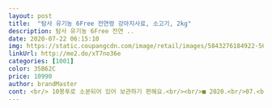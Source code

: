 ```yaml
---
layout: post 
title:  "탐사 유기농 6Free 전연령 강아지사료, 소고기, 2kg" 
description: 탐사 유기농 6Free 전연 ..
date: 2020-07-22 06:15:10 
img: https://static.coupangcdn.com/image/retail/images/5843276184922-5629d9e9-8074-46ad-8cf9-49c5b1c76029.jpg 
linkUrl: http://me2.do/xT7no36e 
categories: [1001] 
color: 35B62C 
price: 10990 
author: brandMaster 
cont: <br/> 10봉투로 소분되어 있어 보관하기 편해요.<br/><br/>■ 2020.<br/>07.<br/>10 구입<br/>■ 2020.<br/>07.<br/>11 배송완료<br/>■ 구입가격 10,990원<br/>✔ 사료봉지는 10개로 200g씩 소분되어 있어요.<br/> 여행같은거 갈 때도 작은봉지라 챙기기 딱 좋을 듯!<br/>✔ 사료알크기는 생각보다 작아요.<br/><br/>✔ 자주 먹이던 Anf사료랑 굉장히 흡사해요<br/>✔️소형견도 잘 먹을수 있는 크기<br/>✔️유기농  and amp; 인증서<br/>✔️총 10봉투가 들어있어요<br/>✔️피부에 좋은 연어<br/>강아지 사료를 고를 때 연어를 선호하는 편이에요.<br/><br/>그리고 코팅이 되어있는데도 불구하고 손으로도 봉지를 쉽고 깔끔하게 뜯을 수 있네요 어떤 제품들은 꼭 가위로 뜯어야해서 불편했거든요 ㅜㅜ<br/>근데 안고르고 깔끔하게 다 먹었어요 ㅋ<br/>기존에 네츄럴코어 사료 먹였는데 그거보다 작아요.<br/><br/> 
---
```

 